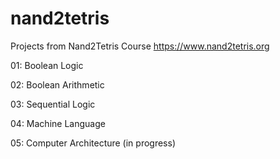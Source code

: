 # nand2tetris
Projects from Nand2Tetris Course
https://www.nand2tetris.org

01: Boolean Logic

02: Boolean Arithmetic

03: Sequential Logic

04: Machine Language

05: Computer Architecture (in progress)
